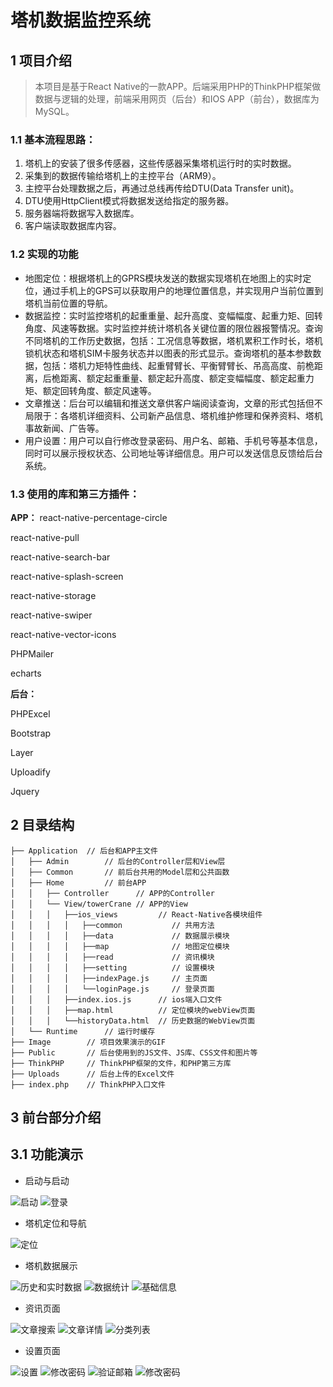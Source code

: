 # 塔机数据监控系统

## 1 项目介绍
> 本项目是基于React Native的一款APP。后端采用PHP的ThinkPHP框架做数据与逻辑的处理，前端采用网页（后台）和IOS APP（前台），数据库为MySQL。

### 1.1 基本流程思路：
1. 塔机上的安装了很多传感器，这些传感器采集塔机运行时的实时数据。
2. 采集到的数据传输给塔机上的主控平台（ARM9）。
3. 主控平台处理数据之后，再通过总线再传给DTU(Data Transfer unit)。
4. DTU使用HttpClient模式将数据发送给指定的服务器。
5. 服务器端将数据写入数据库。
6. 客户端读取数据库内容。

### 1.2  实现的功能
- 地图定位：根据塔机上的GPRS模块发送的数据实现塔机在地图上的实时定位，通过手机上的GPS可以获取用户的地理位置信息，并实现用户当前位置到塔机当前位置的导航。
- 数据监控：实时监控塔机的起重重量、起升高度、变幅幅度、起重力矩、回转角度、风速等数据。实时监控并统计塔机各关键位置的限位器报警情况。查询不同塔机的工作历史数据，包括：工况信息等数据，塔机累积工作时长，塔机锁机状态和塔机SIM卡服务状态并以图表的形式显示。查询塔机的基本参数数据，包括：塔机力矩特性曲线、起重臂臂长、平衡臂臂长、吊高高度、前桅距离，后桅距离、额定起重重量、额定起升高度、额定变幅幅度、额定起重力矩、额定回转角度、额定风速等。
- 文章推送：后台可以编辑和推送文章供客户端阅读查询，文章的形式包括但不局限于：各塔机详细资料、公司新产品信息、塔机维护修理和保养资料、塔机事故新闻、广告等。
- 用户设置：用户可以自行修改登录密码、用户名、邮箱、手机号等基本信息，同时可以展示授权状态、公司地址等详细信息。用户可以发送信息反馈给后台系统。

### 1.3 使用的库和第三方插件：

**APP：**
react-native-percentage-circle

react-native-pull

react-native-search-bar

react-native-splash-screen

react-native-storage

react-native-swiper

react-native-vector-icons

PHPMailer

echarts

**后台：**

PHPExcel

Bootstrap

Layer

Uploadify

Jquery

## 2 目录结构
```
├── Application  // 后台和APP主文件
│   ├── Admin        // 后台的Controller层和View层
│   ├── Common       // 前后台共用的Model层和公共函数
│   ├── Home         // 前台APP
│   │   ├── Controller      // APP的Controller
│   │   └── View/towerCrane // APP的View
│   │   │   ├──ios_views         // React-Native各模块组件
│   │   │   │   ├──common           // 共用方法
│   │   │   │   ├──data             // 数据展示模块
│   │   │   │   ├──map              // 地图定位模块
│   │   │   │   ├──read             // 资讯模块
│   │   │   │   ├──setting          // 设置模块
│   │   │   │   ├──indexPage.js     // 主页面
│   │   │   │   └──loginPage.js     // 登录页面
│   │   │   ├──index.ios.js      // ios端入口文件
│   │   │   ├──map.html          // 定位模块的webView页面
│   │   │   └──historyData.html  // 历史数据的WebView页面
│   └── Runtime	     // 运行时缓存
├── Image        // 项目效果演示的GIF
├── Public       // 后台使用到的JS文件、JS库、CSS文件和图片等
├── ThinkPHP     // ThinkPHP框架的文件，和PHP第三方库
├── Uploads      // 后台上传的Excel文件
├── index.php    // ThinkPHP入口文件
```
## 3 前台部分介绍

## 3.1 功能演示
- 启动与启动

![启动](/Image/demo/1.gif)
![登录](/Image/demo/2.gif)

- 塔机定位和导航

![定位](./Image/demo/3.gif)

- 塔机数据展示

![历史和实时数据](/Image/demo/4.gif)
![数据统计](/Image/demo/5.gif)
![基础信息](/Image/demo/6.gif)

- 资讯页面

![文章搜索](/Image/demo/7.gif)
![文章详情](/Image/demo/8.gif)
![分类列表](/Image/demo/9.gif)

- 设置页面

![设置](/Image/demo/10.gif)
![修改密码](/Image/demo/11.gif)
![验证邮箱](/Image/demo/12.gif)
![修改密码](/Image/demo/13.gif)
